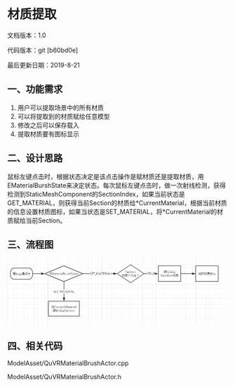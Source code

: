 # 材质提取

文档版本：1.0

代码版本：git \[b60bd0e\]

最后更新日期：2019-8-21

## 一、功能需求

1. 用户可以提取场景中的所有材质
2. 可以将提取到的材质赋给任意模型
3. 修改之后可以保存载入
4. 提取材质要有图标显示

## 二、设计思路

鼠标左键点击时，根据状态决定是该点击操作是赋材质还是提取材质，用EMaterialBurshState来决定状态。每次鼠标左键点击时，做一次射线检测，获得检测到StaticMeshComponent的SectionIndex，如果当前状态是GET\_MATERIAL，则获得当前Section的材质给\*CurrentMaterial，根据当前材质的信息设置材质图标，如果当状态是SET\_MATERIAL，将\*CurrentMaterial的材质赋给当前Section。

## 三、流程图

![](../../.gitbook/assets/0%20%283%29.png)

## 四、相关代码

ModelAsset/QuVRMaterialBrushActor.cpp

ModelAsset/QuVRMaterialBrushActor.h

